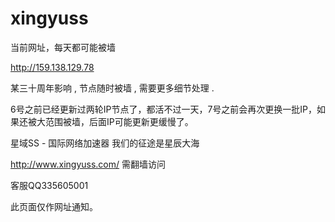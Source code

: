 # xingyuss


当前网址，每天都可能被墙

http://159.138.129.78


某三十周年影响 , 节点随时被墙 , 需要更多细节处理 .

6号之前已经更新过两轮IP节点了，都活不过一天，7号之前会再次更换一批IP，如果还被大范围被墙，后面IP可能更新更缓慢了。

星域SS - 国际网络加速器 我们的征途是星辰大海

http://www.xingyuss.com/  需翻墙访问

客服QQ335605001

此页面仅作网址通知。

